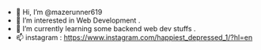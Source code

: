 - 👋 Hi, I’m @mazerunner619
- 👀 I’m interested in Web Development .
- 🌱 I’m currently learning some backend web dev stuffs .
- 📫 instagram :  https://www.instagram.com/happiest_depressed_1/?hl=en

<!---
mazerunner619/mazerunner619 is a ✨ special ✨ repository because its `README.md` (this file) appears on your GitHub profile.
You can click the Preview link to take a look at your changes.
--->
